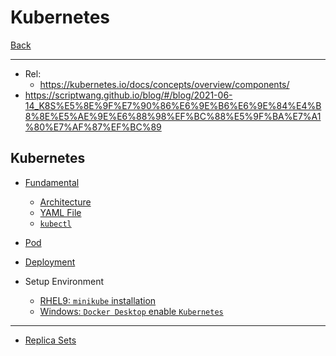 # Kubernetes

[Back](../../index.md)

---

- Rel:
  - https://kubernetes.io/docs/concepts/overview/components/
- https://scriptwang.github.io/blog/#/blog/2021-06-14_K8S%E5%8E%9F%E7%90%86%E6%9E%B6%E6%9E%84%E4%B8%8E%E5%AE%9E%E6%88%98%EF%BC%88%E5%9F%BA%E7%A1%80%E7%AF%87%EF%BC%89

## Kubernetes

- [Fundamental](./fundamental/fundamental/fundamental.md)

  - [Architecture](./fundamental/architecture/architecture.md)
  - [YAML File](./fundamental/yaml/yaml.md)
  - [`kubectl`](./fundamental/kubectl/kubectl.md)

- [Pod](./pod/pod.md)
- [Deployment](./deployment/deployment.md)

- Setup Environment

  - [RHEL9: `minikube` installation](./deploy/minikube_rhel9/minikube_rhel9.md)
  - [Windows: `Docker Desktop` enable `Kubernetes`](./install/kube_docker_desktop_win/kube_docker_desktop_win.md)

---

- [Replica Sets](./replica/replica.md)
